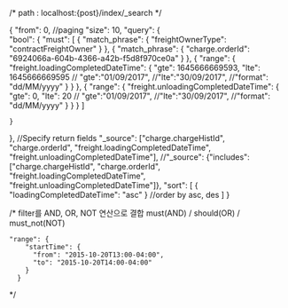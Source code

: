 /*
path : localhost:{post}/index/_search 
*/

{
  "from": 0, //paging 
  "size": 10,
  "query": {    
    "bool": {
      "must": [
        {
            "match_phrase": 
            { 
                "freightOwnerType": "contractFreightOwner" 
            }
        },
        {
            "match_phrase":
            { 
                "charge.orderId": "6924066a-604b-4366-a42b-f5d8f970ce0a" 
            }
        },
        {
            "range": {
              "freight.loadingCompletedDateTime": {
                "gte": 1645666669593,
                "lte": 1645666669595
                // "gte":"01/09/2017",
                //"lte":"30/09/2017",
                //"format": "dd/MM/yyyy"
              }
            }
          },
          {
            "range": {
              "freight.unloadingCompletedDateTime": {
                "gte": 0,
                "lte": 20
                // "gte":"01/09/2017",
                //"lte":"30/09/2017",
                //"format": "dd/MM/yyyy"
              }
            }
          }
      ]

    }
  },
  //Specify return fields
  "_source": ["charge.chargeHistId", "charge.orderId", "freight.loadingCompletedDateTime", "freight.unloadingCompletedDateTime"],
//"_source": {"includes": ["charge.chargeHistId", "charge.orderId", "freight.loadingCompletedDateTime", "freight.unloadingCompletedDateTime"]},
  "sort": [
    { "loadingCompletedDateTime": "asc" } //order by asc, des
  ]
}

/*
    filter를 AND, OR, NOT 연산으로 결합
    must(AND) / should(OR) / must_not(NOT)

    "range": {
        "startTime": {
          "from": "2015-10-20T13:00-04:00",
          "to": "2015-10-20T14:00-04:00"
        }
      }
*/